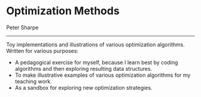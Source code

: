 # Optimization Methods

Peter Sharpe

-----

Toy implementations and illustrations of various optimization algorithms. Written for various purposes:

* A pedagogical exercise for myself, because I learn best by coding algorithms and then exploring resulting data structures.
* To make illustrative examples of various optimization algorithms for my teaching work.
* As a sandbox for exploring new optimization strategies.
